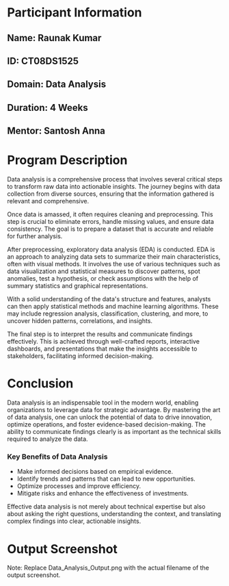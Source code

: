 <h1>Participant Information</h1>
<h2>Name: Raunak Kumar</h2>
<h2>ID:  CT08DS1525</h2>
<h2>Domain: Data Analysis </h2> 
<h2>Duration: 4 Weeks </h2>
<h2>Mentor: Santosh Anna </h2>
<h1>Program Description</h1> <p>Data analysis is a comprehensive process that involves several critical steps to transform raw data into actionable insights. The journey begins with data collection from diverse sources, ensuring that the information gathered is relevant and comprehensive.</p> <p>Once data is amassed, it often requires cleaning and preprocessing. This step is crucial to eliminate errors, handle missing values, and ensure data consistency. The goal is to prepare a dataset that is accurate and reliable for further analysis.</p> <p>After preprocessing, exploratory data analysis (EDA) is conducted. EDA is an approach to analyzing data sets to summarize their main characteristics, often with visual methods. It involves the use of various techniques such as data visualization and statistical measures to discover patterns, spot anomalies, test a hypothesis, or check assumptions with the help of summary statistics and graphical representations.</p> <p>With a solid understanding of the data's structure and features, analysts can then apply statistical methods and machine learning algorithms. These may include regression analysis, classification, clustering, and more, to uncover hidden patterns, correlations, and insights.</p> <p>The final step is to interpret the results and communicate findings effectively. This is achieved through well-crafted reports, interactive dashboards, and presentations that make the insights accessible to stakeholders, facilitating informed decision-making.</p> <h1>Conclusion</h1> <p>Data analysis is an indispensable tool in the modern world, enabling organizations to leverage data for strategic advantage. By mastering the art of data analysis, one can unlock the potential of data to drive innovation, optimize operations, and foster evidence-based decision-making. The ability to communicate findings clearly is as important as the technical skills required to analyze the data.</p> <h3>Key Benefits of Data Analysis</h3> <ul> <li>Make informed decisions based on empirical evidence.</li> <li>Identify trends and patterns that can lead to new opportunities.</li> <li>Optimize processes and improve efficiency.</li> <li>Mitigate risks and enhance the effectiveness of investments.</li> </ul> <p>Effective data analysis is not merely about technical expertise but also about asking the right questions, understanding the context, and translating complex findings into clear, actionable insights.</p> <h1>Output Screenshot</h1> 
<https://drive.google.com/file/d/1sRTG_p-Xezl2NR5zdQBrk1wBVZLDNp5E/view?usp=sharing>

Note: Replace Data_Analysis_Output.png with the actual filename of the output screenshot.
